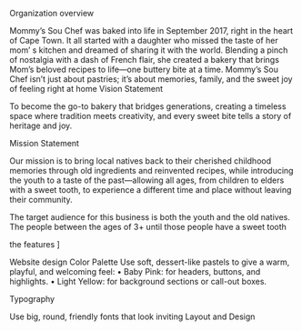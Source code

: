 Organization overview 

Mommy’s Sou Chef was baked into life in September 2017, right in the heart of Cape Town. It all started with a daughter who missed the taste of her mom’
s kitchen and dreamed of sharing it with the world. Blending a pinch of nostalgia with a dash of French flair, she created a bakery that brings Mom’s beloved recipes to life—one buttery
bite at a time. Mommy’s Sou Chef isn’t just about pastries; it’s about memories, family, and the sweet joy of feeling right at home
Vision Statement

To become the go-to bakery that bridges generations, creating a timeless space
where tradition meets creativity, and every sweet bite tells a story of heritage and joy.

Mission Statement

Our mission is to bring local natives back to their cherished childhood memories through old ingredients and reinvented 
recipes, while introducing the youth to a taste of the past—allowing all ages, from children to elders with a sweet tooth,
to experience a different time and place without leaving their community.

The target audience for this business is both the youth and the old natives. The people between the ages of 3+ until those people have a sweet tooth 

the features ]

Website design
Color Palette
Use soft, dessert-like pastels to give a warm, playful, and welcoming feel:
•	Baby Pink: for headers, buttons, and highlights.
•	Light Yellow: for background sections or call-out boxes.

Typography

Use big, round, friendly fonts that look inviting
Layout and Design
